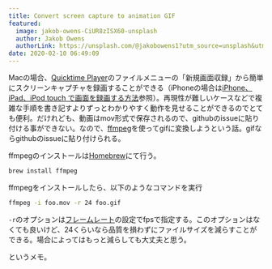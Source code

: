 ```yaml
---
title: Convert screen capture to animation GIF
featured:
  image: jakob-owens-CiUR8zISX60-unsplash
  author: Jakob Owens
  authorLink: https://unsplash.com/@jakobowens1?utm_source=unsplash&utm_medium=referral&utm_content=creditCopyText
date: 2020-02-10 06:49:09
---
```

Macの場合、[Quicktime Player](https://support.apple.com/ja-jp/HT201066#record)のファイルメニューの「新規画面収録」から簡単にスクリーンキャプチャを録画することができる（iPhoneの場合は[iPhone、iPad、iPod touch で画面を録画する方法](https://support.apple.com/ja-jp/HT207935)参照）。再現性が難しいケースなどで複雑な手順を書き記すよりずっとわかりやすく動作を見せることができるのでとても便利。だけれども、動画はmov形式で保存されるので、githubのissueに貼り付ける事ができない。なので、[ffmpeg](https://www.ffmpeg.org/)を使ってgifに変換しようという話。gifならgithubのissueに貼り付けられる。<!-- more -->

ffmpegのインストールは[Homebrew](https://brew.sh/)にて行う。

```bash
brew install ffmpeg
```

ffmpegをインストールしたら、以下のようなコマンドを実行

```bash
ffmpeg -i foo.mov -r 24 foo.gif
```

`-r`のオプションは[フレームレート](https://ja.wikipedia.org/wiki/%E3%83%95%E3%83%AC%E3%83%BC%E3%83%A0%E3%83%AC%E3%83%BC%E3%83%88)の設定でfpsで指定する。このオプションはなくても良いけど、24くらいなら品質を損わずにファイルサイズを減らすことができる。場合によってはもっと減らしても大丈夫と思う。

というメモ。
